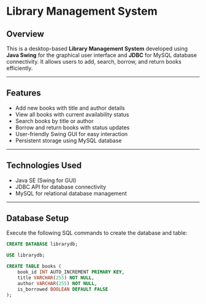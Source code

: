 # Library Management System

## Overview

This is a desktop-based **Library Management System** developed using **Java Swing** for the graphical user interface and **JDBC** for MySQL database connectivity. It allows users to add, search, borrow, and return books efficiently.

---

## Features

- Add new books with title and author details
- View all books with current availability status
- Search books by title or author
- Borrow and return books with status updates
- User-friendly Swing GUI for easy interaction
- Persistent storage using MySQL database

---

## Technologies Used

- Java SE (Swing for GUI)
- JDBC API for database connectivity
- MySQL for relational database management

---

## Database Setup

Execute the following SQL commands to create the database and table:

```sql
CREATE DATABASE librarydb;

USE librarydb;

CREATE TABLE books (
    book_id INT AUTO_INCREMENT PRIMARY KEY,
    title VARCHAR(255) NOT NULL,
    author VARCHAR(255) NOT NULL,
    is_borrowed BOOLEAN DEFAULT FALSE
);
